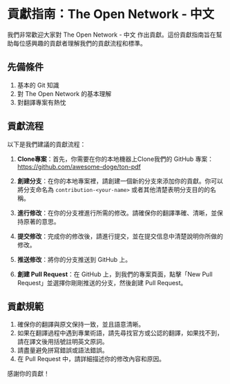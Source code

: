 # 貢獻指南：The Open Network - 中文 

我們非常歡迎大家對 The Open Network - 中文 作出貢獻。這份貢獻指南旨在幫助每位感興趣的貢獻者理解我們的貢獻流程和標準。

## 先備條件

1. 基本的 Git 知識
2. 對 The Open Network 的基本理解
3. 對翻譯專案有熱忱

## 貢獻流程

以下是我們建議的貢獻流程：

1. **Clone專案**：首先，你需要在你的本地機器上Clone我們的 GitHub 專案：https://github.com/awesome-doge/ton-pdf

2. **創建分支**：在你的本地專案裡，請創建一個新的分支來添加你的貢獻。你可以將分支命名為 `contribution-<your-name>` 或者其他清楚表明分支目的的名稱。

3. **進行修改**：在你的分支裡進行所需的修改。請確保你的翻譯準確、清晰，並保持原著的意思。

4. **提交修改**：完成你的修改後，請進行提交，並在提交信息中清楚說明你所做的修改。

5. **推送修改**：將你的分支推送到 GitHub 上。

6. **創建 Pull Request**：在 GitHub 上，到我們的專案頁面，點擊「New Pull Request」並選擇你剛剛推送的分支，然後創建 Pull Request。

## 貢獻規範

1. 確保你的翻譯與原文保持一致，並且語意清晰。
2. 如果在翻譯過程中遇到專業術語，請先尋找官方或公認的翻譯，如果找不到，請在譯文後用括號註明英文原詞。
3. 請盡量避免拼寫錯誤或語法錯誤。
4. 在 Pull Request 中，請詳細描述你的修改內容和原因。

感謝你的貢獻！